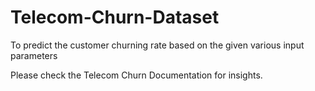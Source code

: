 # Telecom-Churn-Dataset

To predict the customer churning rate based on the given various input parameters

Please check the Telecom Churn Documentation for insights.

